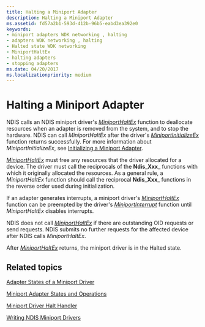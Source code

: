 ```yaml
---
title: Halting a Miniport Adapter
description: Halting a Miniport Adapter
ms.assetid: fd57a2b1-593d-412b-96b5-eabd3ea392e0
keywords:
- miniport adapters WDK networking , halting
- adapters WDK networking , halting
- Halted state WDK networking
- MiniportHaltEx
- halting adapters
- stopping adapters
ms.date: 04/20/2017
ms.localizationpriority: medium
---
```


# Halting a Miniport Adapter





NDIS calls an NDIS miniport driver's [*MiniportHaltEx*](https://docs.microsoft.com/windows-hardware/drivers/ddi/content/ndis/nc-ndis-miniport_halt) function to deallocate resources when an adapter is removed from the system, and to stop the hardware. NDIS can call *MiniportHaltEx* after the driver's [*MiniportInitializeEx*](https://docs.microsoft.com/windows-hardware/drivers/ddi/content/ndis/nc-ndis-miniport_initialize) function returns successfully. For more information about *MiniportInitializeEx*, see [Initializing a Miniport Adapter](initializing-a-miniport-adapter.md).

[*MiniportHaltEx*](https://docs.microsoft.com/windows-hardware/drivers/ddi/content/ndis/nc-ndis-miniport_halt) must free any resources that the driver allocated for a device. The driver must call the reciprocals of the **Ndis_Xxx_** functions with which it originally allocated the resources. As a general rule, a *MiniportHaltEx* function should call the reciprocal **Ndis_Xxx_** functions in the reverse order used during initialization.

If an adapter generates interrupts, a miniport driver's [*MiniportHaltEx*](https://docs.microsoft.com/windows-hardware/drivers/ddi/content/ndis/nc-ndis-miniport_halt) function can be preempted by the driver's [*MiniportInterrupt*](https://docs.microsoft.com/windows-hardware/drivers/ddi/content/ndis/nc-ndis-miniport_isr) function until *MiniportHaltEx* disables interrupts.

NDIS does not call [*MiniportHaltEx*](https://docs.microsoft.com/windows-hardware/drivers/ddi/content/ndis/nc-ndis-miniport_halt) if there are outstanding OID requests or send requests. NDIS submits no further requests for the affected device after NDIS calls *MiniportHaltEx*.

After [*MiniportHaltEx*](https://docs.microsoft.com/windows-hardware/drivers/ddi/content/ndis/nc-ndis-miniport_halt) returns, the miniport driver is in the Halted state.

## Related topics


[Adapter States of a Miniport Driver](adapter-states-of-a-miniport-driver.md)

[Miniport Adapter States and Operations](miniport-adapter-states-and-operations.md)

[Miniport Driver Halt Handler](halt-handler.md)

[Writing NDIS Miniport Drivers](writing-ndis-miniport-drivers.md)

 

 






